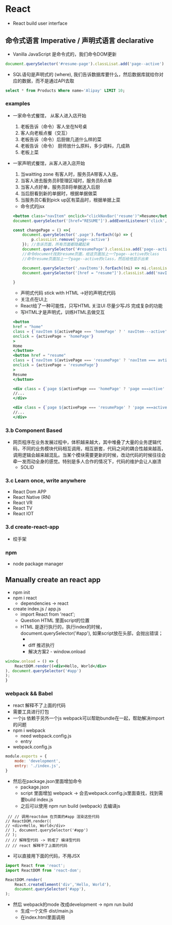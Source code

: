 # React
* React build user interface
## 命令式语言 Imperative / 声明式语言 declarative
* Vanilla JavaScript 是命令式的，我们命令DOM更新
```js
document.querySelector('#resume-page').classLisat.add('page--active')
```
* SQL语句是声明式的 (where), 我们告诉数据库要什么，然后数据库就给你对应的数据，而不是通过API去取
```sql
select * from Products Where name='Alipay' LIMIT 10;
```

### examples
* 一家命令式餐馆， 从客人进入店开始
    1. 老板告诉（命令）客人坐在N号桌
    2. 客人向老板点餐（交互）
    3. 老板告诉（命令）后厨做几道什么样的菜
    4. 老板告诉（命令） 厨师放什么原料，多少调料，几成熟
    5. 老板上菜
* 一家声明式餐馆，从客人进入店开始
    1. 当waitting zone 有客人时，服务员A带客人入座。
    2. 当客人进去服务员B管理区域时，服务员B点单
    3. 当客人点好单，服务员B将单据送入后厨
    4. 当后厨看到新的单据时，根据单据做菜
    5. 当服务员C看到pick up区有菜品时，根据单据上菜

    * 命令式的jsx
    ```jsx
    <button class="navItem" onclick="clickNavBar('resume')">Resume</button>
    document.querySelector('[href="RESUME"]').addEventListener('click',changePage)
    
    const changePage = () =>{
        document.querySelector('.page').forEach((p) => {
            p.classList.remove('page--active')
        }); //告诉页面，所有页面都隐藏起来 
        document.querySelector('#resumePage').classLisa.add('page--active');
        //命令document找到resume页面，给这页面加上一个page--active的class
        //命令resume页面加上一个page--active的class，然后给他显示出来

        document.querySelector('.navItems').forEach((ni) => ni.classList.remove('navItem--active'));
        document.querySelector('[href = "resume"]').classList.add('navItem--active');
        
    }

    ```
    * 声明式代码 stick with HTML ->好的声明式代码
    * 关注点在UI上
    * React给了一种可能性，只写HTML 关注UI 尽量少写JS 完成复杂的功能
    * 写HTML才是声明式，训练HTML去做交互
    ```jsx
    <button
    href = "home"
    class = {`navItem ${activePage === 'homePage' ? ' navItem---active':''}`}
    onclick = {activePage = 'homePage'}
    >
    Home
    </button>
    <button href = "resume"
    class = {`navItem ${avtivePage === 'resumePage' ? 'navItem === avtive': ''}`}
    onclick = {activePage = 'resumePage'}
    >
    Resume
    </button>

    <div class = {`page ${activePage === 'homePage' ? 'page ===active' : ''}`}>
    //...
    </div>

    <div class = {`page ${activePage === 'resumePage' ? 'page ===active' : ''}`}>
    //...
    </div>
    ```



### 3.b Component Based
* 网页程序在业务发展过程中，体积越来越大，其中堆叠了大量的业务逻辑代码，不同的业务模块代码相互调用，相互嵌套，代码之间的耦合性越来越高，调用逻辑会越来越混乱。当某个模块需要更新的时候，改动代码的时候往往会牵一发而动全身的感觉。特别是多人合作的情况下，代码的维护会让人崩溃
    * SOLID

### 3.c Learn once, write anywhere
* React Dom APP
* React Native (RN)
* React VR
* React TV
* React IOT
### 3.d create-react-app
* 绞手架


### npm
* node package manager

## Manually create an react app
* npm init
* npm i react
    * dependencies -> react
* create index.js / app.js
    * import React from 'react';
    * Question HTML 里面script的位置
    * HTML 是逐行执行的，执行index的时候，document.querySelector('#app'), 如果script放在头部，会抛出错误；
        * <script src="index.js" diff></script> 
        * diff 推迟执行
        * 解决方案2 - window.onload

```jsx
window.onload = () => {
    ReactDOM.render((<div>Hello, World</div>
), document.querySelector('#app')
);
}
```
### webpack && Babel
* react 解释不了上面的代码
* 需要工具进行打包
* 一个js 依赖于另外一个js webpack可以帮助bundle在一起，帮助解决import的问题
* npm i webpack
    * need webpack.config.js
    * entry
* webpack.config.js
```js
module.exports = {
    mode: 'development',
    entry: './index.js',
}
```
* 然后在package.json里面增加命令
  * package.json
  * script 里面增加 webpack -> 会去webpack.config.js里面查找，找到需要build index.js
  * 之后可以使用 npm run build (webpack) 去编译js

```JSX
 // // 调用reactdom 在页面的#app 渲染这些代码    
// ReactDOM.render((
// <div>Hello, World</div>
// ), document.querySelector('#app')
// );
// // 解释型代码 -> 转成了 编译型代码
// // react 解释不了上面的代码 
```
*  可以直接用下面的代码，不用JSX
```js
import React from 'react';
import ReactDOM from 'react-dom';

ReactDOM.render(
    React.createElement('div','Hello, World'),
    document.querySelector('#app'),
);
```
* 然后 webpack的mode 改成development -> npm run build
  * 生成一个文件 dist/main.js
  * 在index.html里面调用 <script scr="./dist/main.js">


#### React without JSX
    * React.createElement 
```js
import React from 'react';
import ReactDOM from 'react-dom';

ReactDOM.render(
    React.createElement('div',{
        id:'my-div',
    },[
        React.createElement('p',{},'Hello, World'),
        React.createElement('a',{
            href:'https://google.com',
        },'Google')
    ]),
    document.querySelector('#app'),
);
```
*Question: 上面的Ract.createElement的写法很复杂，如何支持JSX写法，需要babel去编译JSX
#### babel
* babel is a JavaScript compiler.
* npm i -D babel
* babel config file ->
* https://babeljs.io/docs/en/babel-preset-react

```js
module.exports = {
    presets : [
        "@babel/preset-react",
    ]
}
```
* Then tell the webpack about the babel.
* 遇到js* 文件不要打包，把文件load到babel里面，然后让babel/preset-react去编译这些文件
* cannot find the package -> install
*  npm i -D babel-loader
*  npm i -D @babel/core
* 打包之后，在dist/main.js里面编译成了 React.creatElement 的代码
```js
module.exports = {
    mode: 'development',
    entry: './index.js',
    module: {
        rules: [
            {
                test: /\.m?js$/,
                use: {
                    loader: 'babel-loader',
                    options: {
                        presets: ['@babel/preset-react']
                    }
                }
            }
        ]
    }
}
```

### 4.b 第二步： create 静态react页面
#### 4.b.1 JSX
* (JavaScript) extensible (markup) language
* HTML hyper text markup language

* Function component 返回一个 React Component, 这是一种对渲染内容的轻量级描述。大多数的React开发者使用了一种名为“JSX”的特殊语法。
* JSX 可以让你更轻松的书写这些机构，语法'<div/>' 会被babel编译成'React.createElement('div')'.
* JSX 给我们更大的便利维护代码，因为HTML in JS. 但是需要注意的，一些HTML的keywords 在JSX 是不一样的，比如clss
 ```jsx
 //log.js
 import React from 'react';
 const Logo = () => {
    <div className="logo">
        <span className="logo__highlight">Lisa</span>
        <span>GU</span>
    </div>
 }
 export default Logo;
 ```

### Why React is a UI Library?
* 装了react之后，啥也干不了
* React, React DOM, webpack,jsx?,babel (loader core etc)
* React只是众多工具（package）中的一个

## Component based
### 1. 创建一个component ->实现组件化
* 函数返回JSX片段，这就是function component
* 在component里面可以export
* 在其他文件里面，可以import
* 调用的时候，用html的方法调用
#### 使用JSX 组合和渲染自定义的React组件
* 定制的组件名首字母一定要大写
* 为什么要引入React？
* html attrs 的另命名

## 绞手架
* create-reat-app
* 公司里面不会使用create-react-app,自己手写webpack babel.
* 面试的时候，会需要webpack babel. 




